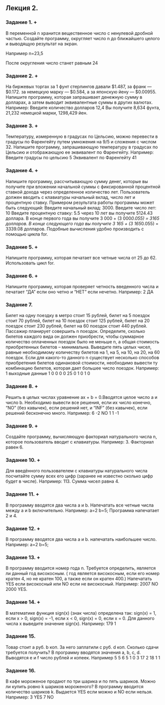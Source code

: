 ## Лекция 2.
### Задание 1. +
В переменной n хранится вещественное число с ненулевой дробной частью. Создайте программу, округляет число n до ближайшего целого и выводящую результат на экран.

Например n=23,5

После округления число станет равным 24

### Задание 2. +
На биржевых торгах за 1 фунт стерлингов давали $1.487, за франк — $0.172. за немецкую марку — $0.584, а за японскую йену — $0.00955. Напишите программу, которая запрашивает денежную сумму в долларах, а затем выводит эквивалентные суммы в других валютах.
Например: Введите количество долларов 12,4
Вы получите 8,634 фунта, 21,232 немецкой марки, 1298,429 йен.

### Задание 3. +
Температуру, измеренную в градусах по Цельсию, можно перевести в градусы по Фаренгейту путем умножения на 9/5 и сложения с числом 32. Напишите программу, запрашивающую температуру в градусах по Цельсию и отображающую ее эквивалент по Фаренгейту.
Например: Введите градусы по цельсию 5
Эквивалент по Фаренгейту 41

### Задание 4. +
Напишите программу, рассчитывающую сумму денег, которые вы получите при вложении начальной суммы с фиксированной процентной ставкой дохода через определенное количество лет. Пользователь должен вводить с клавиатуры начальный вклад, число лет и процентную ставку. Примером результата работы программы может быть следующий:   Введите начальный вклад: 3000.
Введите число лет: 10
Введите процентную ставку: 5.5
через 10 лет вы получите 5124.43 доллара.
В конце первого года вы получите 3 000 + (3 000*0.055) = 3165 долларов. В конце следующего года вы получите 3 165 + (3 165*0.055) = 3339.08 долларов. Подобные вычисления удобно производить с помощью цикла for.

### Задание 5. +
Напишите программу, которая печатает все четные числа от 25 до 62. Использовать цикл for.  

### Задание 6. +
Напишите программу, которая проверяет четность введенного числа и печатает “ДА” если оно четно и “НЕТ” если нечетно. 
Например: 2
ДА

### Задание 7.
Билет на одну поездку в метро стоит 15 рублей, билет на 5 поездок стоит 70 рублей, билет на 10 поездок стоит 125 рублей, билет на 20 поездок стоит 230 рублей, билет на 60 поездок стоит 440 рублей. Пассажир планирует совершить n поездок. Определите, сколько билетов каждого вида он должен приобрести, чтобы суммарное количество оплаченных поездок было не меньше n, а общая стоимость приобретенных билетов – минимальна. Выведите пять целых чисел, равные необходимому количеству билетов на 1, на 5, на 10, на 20, на 60 поездок. Если для какого-то данного n существует несколько способов приобретения билетов одинаковой стоимости, необходимо вывести ту комбинацию билетов, которая дает большее число поездок.
Например: 1
выходные данные 1 0 0 0 0
25 
0 1 0 1 0

### Задание 8. +
Решить в целых числах уравнение ax + b = 0.Вводятся целое число a и число b. Необходимо вывести все решения, если их число конечно, “NO” (без кавычек), если решений нет, и “INF” (без кавычек), если решений бесконечно много.
Например: 
6
-2
NO
1
1
-1

### Задание 9. +
Создайте программу, вычисляющую факториал натурального числа n, которое пользователь вводит с клавиатуры.  Например: 3. Факториал равен 6.

### Задание 10. +
Для введённого пользователем с клавиатуры натурального числа посчитайте сумму всех его цифр (заранее не известно сколько цифр будет в числе). Например: 113.   Сумма чисел равна 4.

### Задание 11. +
В программу вводятся два числа a и b. Напечатать все четные числа между a и b включительно. Например: a=2 b=5; Программа напечатает 2 и 4.

### Задание 12. +
В программу вводятся два числа a и b. напечатать наибольшее число. Например: a=2 b=5; 

### Задание 13. +
В программу вводится номер года n. Требуется определить, является ли данный год високосным. ( год является високосным, если его номер кратен 4, но не кратен 100, а также если он кратен 400.) Напечатать YES если високосный или NO если не високосный. 
Например: 2007 NO 2000 YES.

### Задание 14. +
В математике функция sign(x) (знак числа) определена так:
sign(x) = 1,   если x > 0,
sign(x) = -1, если x < 0,
sign(x) = 0,   если x = 0.
Для данного числа x выведите значение sign(x). 
Например: 179
1

### Задание 15.
Товар стоит a руб. b коп. За него заплатили c руб. d коп. Сколько сдачи требуется получить?  В программу вводятся значения a, b, c, d. Выводятся e и f число рублей и копеек. 
Например 5 5 6 5
1 0 
3 17 2 18
1 1

### Задание 16.
В кафе мороженое продают по три шарика и по пять шариков. Можно ли купить ровно k шариков мороженого? В программу вводится количество шариков k. Выдается YES если можно и NO если нельзя.
Например:
3 
YES
7
NO
